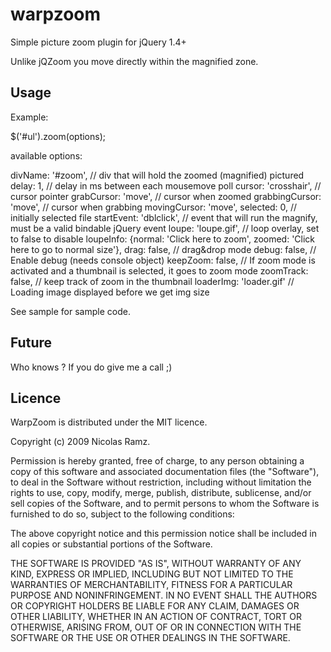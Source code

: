 warpzoom
========

Simple picture zoom plugin for jQuery 1.4+

Unlike jQZoom you move directly within the magnified zone.

Usage
-----

Example:

 $('#ul').zoom(options);

 available options:

  divName:           '#zoom',        // div that will hold the zoomed (magnified) pictured
  delay:             1,              // delay in ms between each mousemove poll
  cursor:            'crosshair',    // cursor pointer
  grabCursor:        'move',    // cursor when zoomed
  grabbingCursor:    'move',         // cursor when grabbing
  movingCursor:      'move',
  selected:          0,              // initially selected file
  startEvent:        'dblclick',     // event that will run the magnify, must be a valid bindable jQuery event
  loupe:             'loupe.gif',    // loop overlay, set to false to disable
  loupeInfo:         {normal: 'Click here to zoom', zoomed: 'Click here to go to normal size'},
  drag:              false,          // drag&drop mode
  debug:             false,          // Enable debug (needs console object)
  keepZoom:          false,          // If zoom mode is activated and a thumbnail is selected, it goes to zoom mode
  zoomTrack:         false,          // keep track of zoom in the thumbnail
  loaderImg:         'loader.gif'    // Loading image displayed before we get img size

See sample for sample code.

Future
------

Who knows ? If you do give me a call ;)


Licence
-------

WarpZoom is distributed under the MIT licence.

Copyright (c) 2009 Nicolas Ramz.

Permission is hereby granted, free of charge, to any person obtaining a copy
of this software and associated documentation files (the "Software"), to deal
in the Software without restriction, including without limitation the rights
to use, copy, modify, merge, publish, distribute, sublicense, and/or sell
copies of the Software, and to permit persons to whom the Software is
furnished to do so, subject to the following conditions:

The above copyright notice and this permission notice shall be included in
all copies or substantial portions of the Software.

THE SOFTWARE IS PROVIDED "AS IS", WITHOUT WARRANTY OF ANY KIND, EXPRESS OR
IMPLIED, INCLUDING BUT NOT LIMITED TO THE WARRANTIES OF MERCHANTABILITY,
FITNESS FOR A PARTICULAR PURPOSE AND NONINFRINGEMENT. IN NO EVENT SHALL THE
AUTHORS OR COPYRIGHT HOLDERS BE LIABLE FOR ANY CLAIM, DAMAGES OR OTHER
LIABILITY, WHETHER IN AN ACTION OF CONTRACT, TORT OR OTHERWISE, ARISING FROM,
OUT OF OR IN CONNECTION WITH THE SOFTWARE OR THE USE OR OTHER DEALINGS IN
THE SOFTWARE.